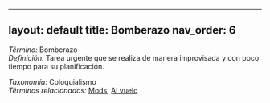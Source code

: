 
---
layout: default
title: Bomberazo
nav_order: 6
---

*Término:* Bomberazo  
*Definición:* Tarea urgente que se realiza de manera improvisada y con poco tiempo para su planificación.

*Taxonomía:* Coloquialismo  
*Términos relacionados:* [Mods](https://maleniski.github.io/diccionario-angl-tec-mx/docs/alfabeticamente/M/mods/), [Al vuelo](https://maleniski.github.io/diccionario-angl-tec-mx/docs/alfabeticamente/A/al-vuelo/)
